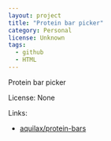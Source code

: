 ```yaml
---
layout: project
title: "Protein bar picker"
category: Personal
license: Unknown
tags:
  - github
  - HTML
---
```


Protein bar picker

License: None

Links:

* [aquilax/protein-bars](https://github.com/aquilax/protein-bars)
